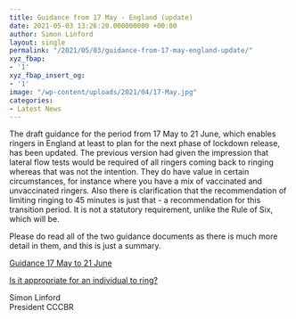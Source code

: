```yaml
---
title: Guidance from 17 May - England (update)
date: 2021-05-03 13:26:20.000000000 +00:00
author: Simon Linford
layout: single
permalink: "/2021/05/03/guidance-from-17-may-england-update/"
xyz_fbap:
- '1'
xyz_fbap_insert_og:
- '1'
image: "/wp-content/uploads/2021/04/17-May.jpg"
categories:
- Latest News
---
```

The draft guidance for the period from 17 May to 21 June, which enables ringers in England at least to plan for the next phase of lockdown release, has been updated. The previous version had given the impression that lateral flow tests would be required of all ringers coming back to ringing whereas that was not the intention. They do have value in certain circumstances, for instance where you have a mix of vaccinated and unvaccinated ringers. Also there is clarification that the recommendation of limiting ringing to 45 minutes is just that - a recommendation for this transition period. It is not a statutory requirement, unlike the Rule of Six, which will be.

Please do read all of the two guidance documents as there is much more detail in them, and this is just a summary.

<a href="/coronavirus/guidance-17-may-to-21-june/" target="_blank" rel="noopener">Guidance 17 May to 21 June</a>

<a href="/coronavirus/is-it-appropriate-for-an-individual-to-ring/" target="_blank" rel="noopener">Is it appropriate for an individual to ring?</a>

Simon Linford  
President CCCBR
